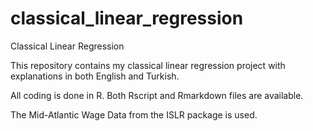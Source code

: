# classical_linear_regression
Classical Linear Regression


This repository contains my classical linear regression project with explanations in both English and Turkish.

All coding is done in R. Both Rscript and Rmarkdown files are available. 

The Mid-Atlantic Wage Data from the ISLR package is used.
